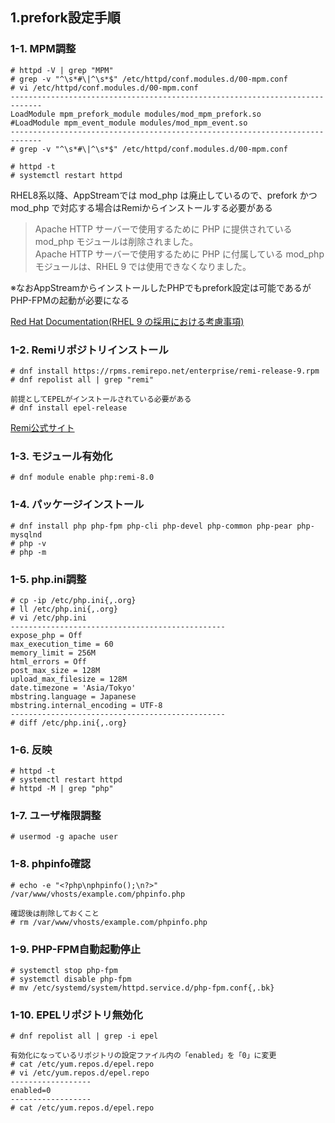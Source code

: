 ## 1.prefork設定手順
### 1-1. MPM調整
```
# httpd -V | grep "MPM"
# grep -v "^\s*#\|^\s*$" /etc/httpd/conf.modules.d/00-mpm.conf
# vi /etc/httpd/conf.modules.d/00-mpm.conf
-----------------------------------------------------------------------------
LoadModule mpm_prefork_module modules/mod_mpm_prefork.so
#LoadModule mpm_event_module modules/mod_mpm_event.so
-----------------------------------------------------------------------------
# grep -v "^\s*#\|^\s*$" /etc/httpd/conf.modules.d/00-mpm.conf

# httpd -t
# systemctl restart httpd
```

RHEL8系以降、AppStreamでは mod_php は廃止しているので、prefork かつ mod_php で対応する場合はRemiからインストールする必要がある

> Apache HTTP サーバーで使用するために PHP に提供されている mod_php モジュールは削除されました。  
> Apache HTTP サーバーで使用するために PHP に付属している mod_php モジュールは、RHEL 9 では使用できなくなりました。

※なおAppStreamからインストールしたPHPでもprefork設定は可能であるがPHP-FPMの起動が必要になる

[Red Hat Documentation(RHEL 9 の採用における考慮事項)](https://docs.redhat.com/ja/documentation/red_hat_enterprise_linux/9/html-single/considerations_in_adopting_rhel_9/index#ref_removed-functionality-identity-management_assembly_identity-management)

### 1-2. Remiリポジトリインストール
```
# dnf install https://rpms.remirepo.net/enterprise/remi-release-9.rpm
# dnf repolist all | grep "remi"

前提としてEPELがインストールされている必要がある
# dnf install epel-release
```
[Remi公式サイト](https://rpms.remirepo.net/)

### 1-3. モジュール有効化
```
# dnf module enable php:remi-8.0
```

### 1-4. パッケージインストール
```
# dnf install php php-fpm php-cli php-devel php-common php-pear php-mysqlnd
# php -v
# php -m
```

### 1-5. php.ini調整
```
# cp -ip /etc/php.ini{,.org}
# ll /etc/php.ini{,.org}
# vi /etc/php.ini
------------------------------------------------
expose_php = Off
max_execution_time = 60
memory_limit = 256M
html_errors = Off
post_max_size = 128M
upload_max_filesize = 128M
date.timezone = 'Asia/Tokyo'
mbstring.language = Japanese
mbstring.internal_encoding = UTF-8
------------------------------------------------
# diff /etc/php.ini{,.org}
```

### 1-6. 反映
```
# httpd -t
# systemctl restart httpd
# httpd -M | grep "php"
```

### 1-7. ユーザ権限調整
```
# usermod -g apache user
```

### 1-8. phpinfo確認
```
# echo -e "<?php\nphpinfo();\n?>" /var/www/vhosts/example.com/phpinfo.php

確認後は削除しておくこと
# rm /var/www/vhosts/example.com/phpinfo.php
```

### 1-9. PHP-FPM自動起動停止
```
# systemctl stop php-fpm
# systemctl disable php-fpm
# mv /etc/systemd/system/httpd.service.d/php-fpm.conf{,.bk}
```

### 1-10. EPELリポジトリ無効化
```
# dnf repolist all | grep -i epel

有効化になっているリポジトリの設定ファイル内の「enabled」を「0」に変更
# cat /etc/yum.repos.d/epel.repo
# vi /etc/yum.repos.d/epel.repo
------------------
enabled=0
------------------
# cat /etc/yum.repos.d/epel.repo
```